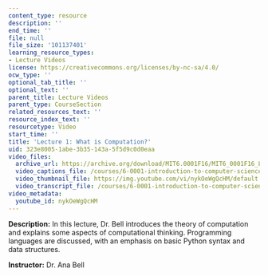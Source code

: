 ```yaml
---
content_type: resource
description: ''
end_time: ''
file: null
file_size: '101137401'
learning_resource_types:
- Lecture Videos
license: https://creativecommons.org/licenses/by-nc-sa/4.0/
ocw_type: ''
optional_tab_title: ''
optional_text: ''
parent_title: Lecture Videos
parent_type: CourseSection
related_resources_text: ''
resource_index_text: ''
resourcetype: Video
start_time: ''
title: 'Lecture 1: What is Computation?'
uid: 323e8005-1abe-3b35-143a-5f5d9c0d0eaa
video_files:
  archive_url: https://archive.org/download/MIT6.0001F16/MIT6_0001F16_Lecture_01_300k.mp4
  video_captions_file: /courses/6-0001-introduction-to-computer-science-and-programming-in-python-fall-2016/a746f6bc380f5e6d807ffff5f56cd877_nykOeWgQcHM.vtt
  video_thumbnail_file: https://img.youtube.com/vi/nykOeWgQcHM/default.jpg
  video_transcript_file: /courses/6-0001-introduction-to-computer-science-and-programming-in-python-fall-2016/904de062253d2fad3064ab5ca917883d_nykOeWgQcHM.pdf
video_metadata:
  youtube_id: nykOeWgQcHM
---
```


**Description:** In this lecture, Dr. Bell introduces the theory of computation and explains some aspects of computational thinking. Programming languages are discussed, with an emphasis on basic Python syntax and data structures.

**Instructor:** Dr. Ana Bell

